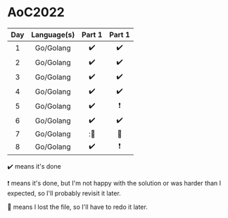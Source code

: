 # AoC2022

|   Day  | Language(s) |        Part 1      |      Part 1      |
| :----: |    :----:   |       :----:       |      :----:      |
|   1    | Go/Golang   | :heavy_check_mark: |:heavy_check_mark:|
|   2    | Go/Golang   | :heavy_check_mark: |:heavy_check_mark:|
|   3    | Go/Golang   | :heavy_check_mark: |:heavy_check_mark:|
|   4    | Go/Golang   | :heavy_check_mark: |:heavy_check_mark:|
|   5    | Go/Golang   | :heavy_check_mark: |:heavy_exclamation_mark:|
|   6    | Go/Golang   | :heavy_check_mark: |:heavy_check_mark:|
|   7    | Go/Golang   | ::ghost:           |:ghost:           |
|   8    | Go/Golang   | :heavy_check_mark: |:heavy_exclamation_mark:|

:heavy_check_mark: means it's done

:heavy_exclamation_mark: means it's done, but I'm not happy with the solution or was harder than I expected, so I'll probably revisit it later.

:ghost: means I lost the file, so I'll have to redo it later.
